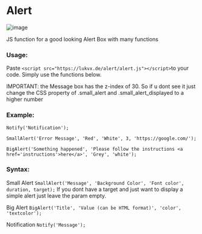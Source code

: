 # Alert
![image](https://user-images.githubusercontent.com/44476930/123536526-02794680-d72b-11eb-9ffa-300d4b7b7954.png)

JS function for a good looking Alert Box with many functions


### Usage:

Paste ```<script src="https://lukvx.de/alert/alert.js"></script>```to your code. Simply use the functions below.

IMPORTANT: the Message box has the z-index of 30. So if u dont see it just change the CSS property of .small_alert and .small_alert_displayed to a higher number


### Example:

```Notify('Notification');```

```SmallAlert('Error Message', 'Red', 'White', 3, 'https://google.com/');```

```BigAlert('Something happened', 'Please follow the instructions <a href='instructions'>here</a>', 'Grey', 'white');```

### Syntax: 
Small Alert
```SmallAlert('Message', 'Background Color', 'Font color', duration, target);```
If you dont have a target and just want to display a simple alert just leave the param empty.

Big Alert
```BigAlert('Title', 'Value (can be HTML format)', 'color', 'textcolor');```

Notification
```Notify('Message');```





